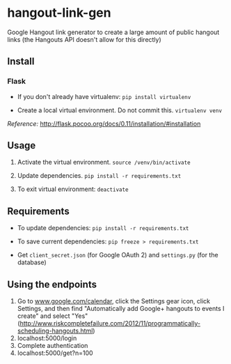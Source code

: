 # hangout-link-gen
Google Hangout link generator to create a large amount of public hangout links (the Hangouts API doesn't allow for this directly)

## Install

### Flask
- If you don't already have virtualenv:
`pip install virtualenv`

- Create a local virtual environment. Do not commit this.
`virtualenv venv`

_Reference:_ http://flask.pocoo.org/docs/0.11/installation/#installation

## Usage

1. Activate the virtual environment.
`source /venv/bin/activate`

2. Update dependencies.
`pip install -r requirements.txt`

3. To exit virtual environment:
`deactivate`

## Requirements

- To update dependencies:
`pip install -r requirements.txt`

- To save current dependencies:
`pip freeze > requirements.txt`

- Get `client_secret.json` (for Google OAuth 2) and `settings.py` (for the database)

## Using the endpoints
1. Go to www.google.com/calendar, click the Settings gear icon, click Settings, and then find "Automatically add Google+ hangouts to events I create" and select "Yes" (http://www.riskcompletefailure.com/2012/11/programmatically-scheduling-hangouts.html)
2. localhost:5000/login
3. Complete authentication
4. localhost:5000/get?n=100